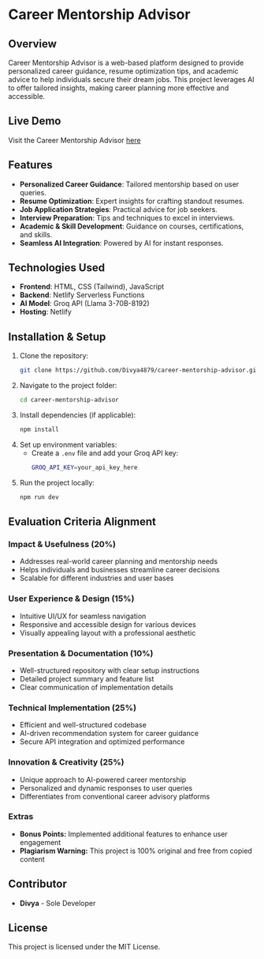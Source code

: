 # Career Mentorship Advisor

## Overview
Career Mentorship Advisor is a web-based platform designed to provide personalized career guidance, resume optimization tips, and academic advice to help individuals secure their dream jobs. This project leverages AI to offer tailored insights, making career planning more effective and accessible.

## Live Demo
Visit the Career Mentorship Advisor [here](https://career-mentorship-advisor.netlify.app)

## Features
- **Personalized Career Guidance**: Tailored mentorship based on user queries.
- **Resume Optimization**: Expert insights for crafting standout resumes.
- **Job Application Strategies**: Practical advice for job seekers.
- **Interview Preparation**: Tips and techniques to excel in interviews.
- **Academic & Skill Development**: Guidance on courses, certifications, and skills.
- **Seamless AI Integration**: Powered by AI for instant responses.

## Technologies Used
- **Frontend**: HTML, CSS (Tailwind), JavaScript
- **Backend**: Netlify Serverless Functions
- **AI Model**: Groq API (Llama 3-70B-8192)
- **Hosting**: Netlify

## Installation & Setup
1. Clone the repository:
   ```sh
   git clone https://github.com/Divya4879/career-mentorship-advisor.git
   ```
2. Navigate to the project folder:
   ```sh
   cd career-mentorship-advisor
   ```
3. Install dependencies (if applicable):
   ```sh
   npm install
   ```
4. Set up environment variables:
   - Create a `.env` file and add your Groq API key:
     ```sh
     GROQ_API_KEY=your_api_key_here
     ```
5. Run the project locally:
   ```sh
   npm run dev
   ```

## Evaluation Criteria Alignment
### Impact & Usefulness (20%)
- Addresses real-world career planning and mentorship needs
- Helps individuals and businesses streamline career decisions
- Scalable for different industries and user bases

### User Experience & Design (15%)
- Intuitive UI/UX for seamless navigation
- Responsive and accessible design for various devices
- Visually appealing layout with a professional aesthetic

### Presentation & Documentation (10%)
- Well-structured repository with clear setup instructions
- Detailed project summary and feature list
- Clear communication of implementation details

### Technical Implementation (25%)
- Efficient and well-structured codebase
- AI-driven recommendation system for career guidance
- Secure API integration and optimized performance

### Innovation & Creativity (25%)
- Unique approach to AI-powered career mentorship
- Personalized and dynamic responses to user queries
- Differentiates from conventional career advisory platforms

### Extras
- **Bonus Points:** Implemented additional features to enhance user engagement
- **Plagiarism Warning:** This project is 100% original and free from copied content

## Contributor
- **Divya** - Sole Developer

## License
This project is licensed under the MIT License.
